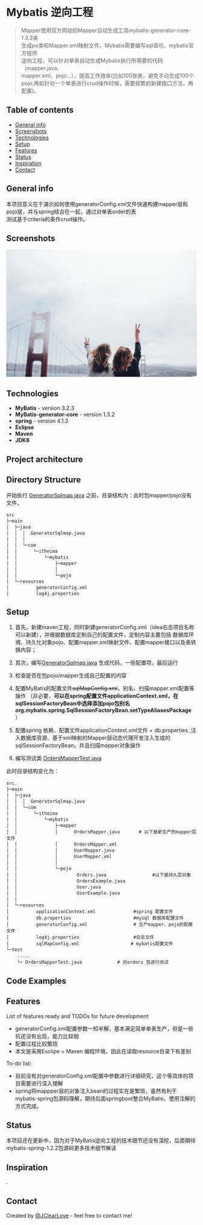 # Mybatis 逆向工程

> Mapper使用官方网站的Mapper自动生成工具mybatis-generator-core-1.3.2来  
> 生成po类和Mapper.xml映射文件。Mybatis需要编写sql语句，mybatis官方提供  
> 逆向工程，可以针对单表自动生成Mybatis执行所需要的代码（mapper.java、  
> mapper.xml、pojo…），提高工作效率(比如100张表，避免手动生成100个pojo;再如针对一个单表进行crud操作时候，需要频繁的新建接口方法，再配置)。


## Table of contents

* [General info](#general-info)
* [Screenshots](#screenshots)
* [Technologies](#technologies)
* [Setup](#setup)
* [Features](#features)
* [Status](#status)
* [Inspiration](#inspiration)
* [Contact](#contact)

## General info

本项目意义在于演示如何使用generatorConfig.xml文件快速构建mapper层和pojo层，并与spring结合在一起，通过对单表order的表  
测试基于criteria的条件crud操作。

## Screenshots
![image](img/image.png)

## Technologies

* **MyBatis** - version 3.2.3
* **MyBatis-generator-core** - version 1.3.2
* **spring** - version 4.1.3
* **Eclipse**
* **Maven**
* **JDK8**


## Project architecture




## Directory Structure

开始执行 [GeneratorSqlmap.java](src/main/java/GeneratorSqlmap.java#L9-L35) 之前，目录结构为：此时包mapper/pojo没有文件，
```
src                                              
├─main                                           
│  ├─java                                        
│  │  │  GeneratorSqlmap.java                    
│  │  │                                          
│  │  └─com                                      
│  │      └─itheima                              
│  │          └─mybatis                          
│  │              ├─mapper                             
│  │              │                              
│  │              └─pojo                           
│  └─resources                                                                          
│          generatorConfig.xml                   
│          log4j.properties                                                                                                                                  
```

## Setup

1. 首先，新建maven工程，同时新建generatorConfig.xml（idea右击项目名称可以新建），并根据数据库定制自己的配置文件，定制内容主要包括
    数据库环境、持久化对象pojo、配置mapper.xml映射文件、配置mapper接口以及表转换内容；
2. 其次，编写[GeneratorSqlmap.java](src/main/java/GeneratorSqlmap.java#L9-L35) 生成代码，一些配置项，最后运行
3. 检查是否在包pojo/mapper生成自己配置的内容
4. 配置MyBatis的配置文件~~sqlMapConfig.xml~~，别名、扫描mapper.xml配置等操作 （非必要，**可以在spring配置文件applicationContext.xml，在sqlSessionFactoryBean中选择添加pojo包别名
   org.mybatis.spring.SqlSessionFactoryBean.setTypeAliasesPackage**）

5. 配置spring 依赖、配置文件applicationContext.xml文件 + db.properties ,注入数据库资源、基于xml映射的Mapper层动态代理开发注入生成的sqlSessionFactoryBean。并且扫描mapper对象操作
6. 编写测试类 [OrdersMapperTest.java](src/test/java/com/itheima/mybatis/mapper/OrdersMapperTest.java#L12)


此时目录结构变化为：
```
src.
├─main
│  ├─java
│  │  │  GeneratorSqlmap.java
│  │  └─com
│  │      └─itheima
│  │          └─mybatis
│  │              ├─mapper
│  │              │      OrdersMapper.java       # 以下是新生产的mapper层文件
│  │              │      OrdersMapper.xml        
│  │              │      UserMapper.java
│  │              │      UserMapper.xml
│  │              │
│  │              └─pojo                                 
│  │                      Orders.java                 #以下是持久层对象
│  │                      OrdersExample.java
│  │                      User.java
│  │                      UserExample.java
│  │
│  └─resources
│          applicationContext.xml              #spring 配置文件
│          db.properties                       #mysql 数据库配置文件
│          generatorConfig.xml                 # 生产mapper、pojo的配置文件
│          log4j.properties                    #日志文件
│          sqlMapConfig.xml                   # mybatis配置文件
└─test
    .....
    └─ OrdersMapperTest.java             # 对orders 包进行测试
```

## Code Examples


## Features

List of features ready and TODOs for future development
*  generatorConfig.xml配置参数一知半解，基本满足简单单表生产，但是一些坑还没有出现，能力比较弱
*  配置过程比较繁琐
*  本文是采用Esclipe + Maven 编程环境，因此在读取resource目录下有差别


To-do list:
* 目前没有对generatorConfig.xml配置中参数进行详细研究，这个等具体的项目需要进行深入理解
* spring将mappper层的对象注入bean的过程实在是繁琐，虽然有利于mybatis-spring包源码理解，期待后面springboot整合MyBatis，使用注解的方式完成。

## Status

   本项目还在更新中，因为对于MyBatis逆向工程的技术细节还没有深挖，后面期待mybatis-spring-1.2.2包源码更多技术细节解读

## Inspiration

.

## Contact

Created by [@JClearLove](https://www.flynerd.pl/) - feel free to contact me!


